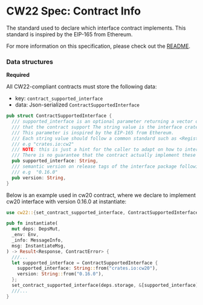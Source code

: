 # CW22 Spec: Contract Info

The standard used to declare which interface contract implements. This standard is inspired by the EIP-165 from
Ethereum.

For more information on this specification, please check out the
[README](https://github.com/CosmWasm/cw-plus/blob/main/packages/cw22/README.md).

### Data structures

**Required**

All CW22-compliant contracts must store the following data:

* key: `contract_supported_interface`
* data: Json-serialized `ContractSupportedInterface`

```rust
pub struct ContractSupportedInterface {
  /// supported_interface is an optional parameter returning a vector of string represents interfaces
  /// that the contract support The string value is the interface crate names in Rust crate Registry.
  /// This parameter is inspired by the EIP-165 from Ethereum.
  /// Each string value should follow a common standard such as <Registry Domain>:<Crate Name>
  /// e.g "crates.io:cw2"
  /// NOTE: this is just a hint for the caller to adapt on how to interact with this contract.
  /// There is no guarantee that the contract actually implement these interfaces.
  pub supported_interface: String,
  /// semantic version on release tags of the interface package following SemVer guideline.
  /// e.g  "0.16.0"
  pub version: String,
}
```

Below is an example used in cw20 contract, where we declare to implement cw20 interface with version 0.16.0 at
instantiate:

```rust
use cw22::{set_contract_supported_interface, ContractSupportedInterface};

pub fn instantiate(
  mut deps: DepsMut,
  _env: Env,
  _info: MessageInfo,
  msg: InstantiateMsg,
) -> Result<Response, ContractError> {
  ///...
  let supported_interface = ContractSupportedInterface {
    supported_interface: String::from("crates.io:cw20"),
    version: String::from("0.16.0"),
  };
  set_contract_supported_interface(deps.storage, &[supported_interface])?;
  ///...
}
```
